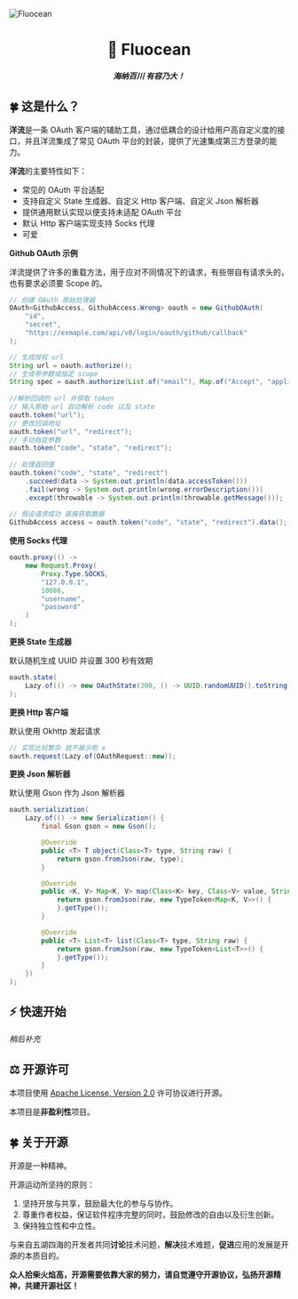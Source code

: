 ![Fluocean](https://picture.hanbings.com/2023/01/06/db6ea1fb54490.png)

<h1 align="center">🌊 Fluocean</h1>
<h5 align="center">海纳百川 有容乃大！</h5>

## 🍀 这是什么？

**洋流**是一条 OAuth 客户端的辅助工具，通过低耦合的设计给用户高自定义度的接口，并且洋流集成了常见 OAuth 平台的封装，提供了光速集成第三方登录的能力。

**洋流**的主要特性如下：

- 常见的 OAuth 平台适配
- 支持自定义 State 生成器、自定义 Http 客户端、自定义 Json 解析器
- 提供通用默认实现以便支持未适配 OAuth 平台
- 默认 Http 客户端实现支持 Socks 代理
- 可爱



**Github OAuth 示例**

洋流提供了许多的重载方法，用于应对不同情况下的请求，有些带自有请求头的，也有要求必须要 Scope 的。

```java
// 创建 OAuth 原始处理器
OAuth<GithubAccess, GithubAccess.Wrong> oauth = new GithubOAuth(
	"id",
	"secret",
	"https://exmaple.com/api/v0/login/oauth/github/callback"
);

// 生成授权 url
String url = oauth.authorize();
// 生成带参数或指定 scope
String spec = oauth.authorize(List.of("email"), Map.of("Accept", "application/json"));
        
//解析回调的 url 并获取 token
// 输入原始 url 自动解析 code 以及 state
oauth.token("url");
// 更改回调地址
oauth.token("url", "redirect");
// 手动指定参数
oauth.token("code", "state", "redirect");
        
// 处理返回值
oauth.token("code", "state", "redirect")
	.succeed(data -> System.out.println(data.accessToken()))
	.fail(wrong -> System.out.println(wrong.errorDescription()))
	.except(throwable -> System.out.println(throwable.getMessage()));
        
// 假设请求成功 直接获取数据
GithubAccess access = oauth.token("code", "state", "redirect").data();
```

**使用 Socks 代理**

```java
oauth.proxy(() ->
	new Request.Proxy(
		Proxy.Type.SOCKS,
		"127.0.0.1",
		10086,
		"username",
		"password"
	)
);
```

**更换 State 生成器**

默认随机生成 UUID 并设置 300 秒有效期

```java
oauth.state(
    Lazy.of(() -> new OAuthState(300, () -> UUID.randomUUID().toString()))
);
```

**更换 Http 客户端**

默认使用 Okhttp 发起请求

```java
// 实现比较繁杂 就不展示啦 x
oauth.request(Lazy.of(OAuthRequest::new));
```

**更换 Json 解析器**

默认使用 Gson 作为 Json 解析器

```java
oauth.serialization(
	Lazy.of(() -> new Serialization() {
		final Gson gson = new Gson();

		@Override
		public <T> T object(Class<T> type, String raw) {
			return gson.fromJson(raw, type);
		}

		@Override
		public <K, V> Map<K, V> map(Class<K> key, Class<V> value, String raw) {
			return gson.fromJson(raw, new TypeToken<Map<K, V>>() {
			}.getType());
		}

		@Override
		public <T> List<T> list(Class<T> type, String raw) {
			return gson.fromJson(raw, new TypeToken<List<T>>() {
			}.getType());
		}
	})
);
```

## ⚡️ 快速开始

*稍后补充*


## ⚖ 开源许可

本项目使用 [Apache License, Version 2.0](https://www.apache.org/licenses/LICENSE-2.0.html) 许可协议进行开源。

本项目是**非盈利性**项目。

## 🍀 关于开源

开源是一种精神。

开源运动所坚持的原则：

1. 坚持开放与共享，鼓励最大化的参与与协作。
2. 尊重作者权益，保证软件程序完整的同时，鼓励修改的自由以及衍生创新。
3. 保持独立性和中立性。

与来自五湖四海的开发者共同**讨论**技术问题，**解决**技术难题，**促进**应用的发展是开源的本质目的。

**众人拾柴火焰高，开源需要依靠大家的努力，请自觉遵守开源协议，弘扬开源精神，共建开源社区！**